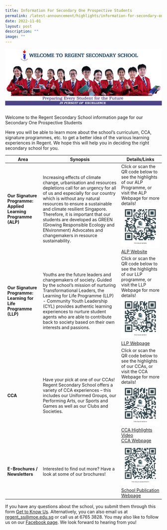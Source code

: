 ```yaml
---
title: Information For Secondary One Prospective Students
permalink: /latest-announcement/highlights/information-for-secondary-one-prospective-students/
date: 2022-11-01
layout: post
description: ""
image: ""
---
```

![](/images/2023-rgt-studentleaders-banner.png)

Welcome to the Regent Secondary School information page for our Secondary One Prospective Students

Here you will be able to learn more about the school’s curriculum, CCA, signature programmes, etc. to get a better idea of the various learning experiences in Regent. We hope this will help you in deciding the right secondary school for you.

| Area | Synopsis | Details/Links |
| -------- | -------- | -------- |
| **Our Signature Programme: Applied Learning Programme (ALP)**     | Increasing effects of climate change, urbanisation and resources depletions call for an urgency for all of us and especially for our country which is without any natural resources to ensure a sustainable and climate resilient Singapore. Therefore, it is important that our students are developed as GREEN (Growing Responsible Ecology and ENvironment) Advocates and changemakers in resource sustainability.     | Click or scan the QR code below to see the highlights of our ALP Programme, or visit the ALP Webpage for more details!<br><img src="/images/DSA/ALP%20Webpage_QRcode.png"><br>[ALP Website](https://www.regentsec.moe.edu.sg/self-directed-learners/alp/)     |
| **Our Signature Programme: Learning for Life Programme (LLP)**  | Youths are the future leaders and changemakers of society. Guided by the school’s mission of nurturing Transformational Leaders, the Learning for Life Programme (LLP) - Community Youth Leadership (CYL) provides authentic learning experiences to nurture student agents who are able to contribute back to society based on their own interests and passions.     | Click or scan the QR code below to see the highlights of our LLP programme, or visit the LLP Webpage for more details!<br>![](/images/DSA/LLP%20Webpage_QRcode.png)<br>[LLP Webpage](https://www.regentsec.moe.edu.sg/transformational-leaders/learning-for-life-programme/community-youth-leadership/)  |
| **CCA**  | Have your pick at one of our CCAs! Regent Secondary School offers a variety of CCA experiences – this includes our Uniformed Groups, our Performing Arts, our Sports and Games as well as our Clubs and Societies.   | Click or scan the QR code below to see the highlights of our CCAs, or visit the CCA Webpage for more details!<br>![](/images/DSA/CCA%20Webpage_QRcode.png)<br>[CCA Highlights Video](https://youtu.be/NKiMc4y7heE)<br>[CCA Webpage](https://www.regentsec.moe.edu.sg/co-curricular-activities/cca/)  |
| **E-Brochures / Newsletters**  | Interested to find out more? Have a look at some of our brochures!  | ![](/images/DSA/School%20Publication%20Webpage_QRcode.png)  [School Publication Webpage](https://www.regentsec.moe.edu.sg/about-regent/school-publication/echoes-of-regent-2023/)  |

If you have any questions about the school, you submit them through this form [Get to Know Us](https://form.gov.sg/65313352fc430100115a75e2). Alternatively, you can also email us at [regent_ss@moe.edu.sg](mailto:regent_ss@moe.edu.sg) or call us at 6765 3828. You may also like to follow us on our [Facebook page](https://www.facebook.com/Regent-Secondary-School-161484223907923/). We look forward to hearing from you!